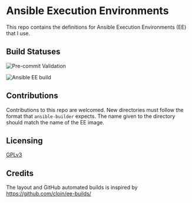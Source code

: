 # Ansible Execution Environments

This repo contains the definitions for Ansible Execution Environments (EE) that
I use.

## Build Statuses

![Pre-commit Validation](https://github.com/branic/ansible-ee/actions/workflows/pre-commit.yml/badge.svg)

![Ansible EE build](https://github.com/branic/ansible-ee/actions/workflows/ansible-ee-build.yml/badge.svg)

## Contributions

Contributions to this repo are welcomed. New directories must follow the format
that `ansible-builder` expects.
The name given to the directory should match the name of the EE image.

## Licensing

[GPLv3](./LICENSE)

## Credits

The layout and GitHub automated builds is inspired by
<https://github.com/cloin/ee-builds/>
